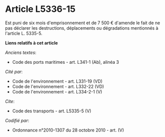 # Article L5336-15

Est puni de six mois d'emprisonnement et de 7 500 € d'amende le fait de ne pas déclarer les destructions, déplacements ou
dégradations mentionnés à l'article L. 5335-5.

**Liens relatifs à cet article**

_Anciens textes_:

  - Code des ports maritimes - art. L341-1 (Ab), alinéa 3

_Cité par_:

  - Code de l'environnement - art. L331-19 (VD)
  - Code de l'environnement - art. L332-22 (VD)
  - Code de l'environnement - art. L334-2-1 (V)

_Cite_:

  - Code des transports - art. L5335-5 (V)

_Codifié par_:

  - Ordonnance n°2010-1307 du 28 octobre 2010 - art. (V)
